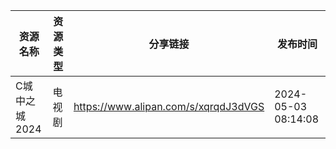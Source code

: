 | 资源名称      | 资源类型 | 分享链接                                 | 发布时间                |
| --------- | ---- | ------------------------------------ | ------------------- |
| C城中之城2024 | 电视剧  | https://www.alipan.com/s/xqrqdJ3dVGS | 2024-05-03 08:14:08 |
